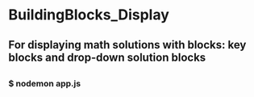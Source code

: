 # BuildingBlocks_Display
##
## For displaying math solutions with blocks: key blocks and drop-down solution blocks
##
### $ nodemon app.js